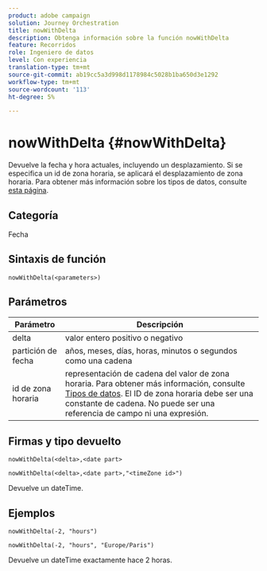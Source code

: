 ```yaml
---
product: adobe campaign
solution: Journey Orchestration
title: nowWithDelta
description: Obtenga información sobre la función nowWithDelta
feature: Recorridos
role: Ingeniero de datos
level: Con experiencia
translation-type: tm+mt
source-git-commit: ab19cc5a3d998d1178984c5028b1ba650d3e1292
workflow-type: tm+mt
source-wordcount: '113'
ht-degree: 5%

---
```



# nowWithDelta {#nowWithDelta}

Devuelve la fecha y hora actuales, incluyendo un desplazamiento. Si se especifica un id de zona horaria, se aplicará el desplazamiento de zona horaria. Para obtener más información sobre los tipos de datos, consulte [esta página](../expression/data-types.md).

## Categoría

Fecha

## Sintaxis de función

`nowWithDelta(<parameters>)`

## Parámetros

| Parámetro | Descripción |
|--- |--- |
| delta | valor entero positivo o negativo |
| partición de fecha | años, meses, días, horas, minutos o segundos como una cadena |
| id de zona horaria | representación de cadena del valor de zona horaria. Para obtener más información, consulte [Tipos de datos](../expression/data-types.md). El ID de zona horaria debe ser una constante de cadena. No puede ser una referencia de campo ni una expresión. |

## Firmas y tipo devuelto

`nowWithDelta(<delta>,<date part>`

`nowWithDelta(<delta>,<date part>,"<timeZone id>")`

Devuelve un dateTime.

## Ejemplos

`nowWithDelta(-2, "hours")`

`nowWithDelta(-2, "hours", "Europe/Paris")`

Devuelve un dateTime exactamente hace 2 horas.
